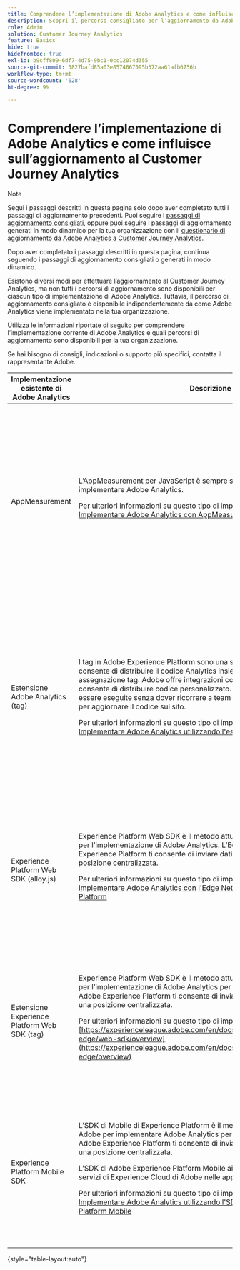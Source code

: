 ```yaml
---
title: Comprendere l’implementazione di Adobe Analytics e come influisce sull’aggiornamento al Customer Journey Analytics
description: Scopri il percorso consigliato per l’aggiornamento da Adobe Analytics a Customer Journey Analytics
role: Admin
solution: Customer Journey Analytics
feature: Basics
hide: true
hidefromtoc: true
exl-id: b9cff809-6df7-4d75-9bc1-0cc12074d355
source-git-commit: 3827bafd85a03e8574667095b372aa61afb6756b
workflow-type: tm+mt
source-wordcount: '628'
ht-degree: 9%

---
```


# Comprendere l’implementazione di Adobe Analytics e come influisce sull’aggiornamento al Customer Journey Analytics

>[!NOTE]
> 
>Segui i passaggi descritti in questa pagina solo dopo aver completato tutti i passaggi di aggiornamento precedenti. Puoi seguire i [passaggi di aggiornamento consigliati](/help/getting-started/cja-upgrade/cja-upgrade-recommendations.md#recommended-upgrade-steps-for-most-organizations), oppure puoi seguire i passaggi di aggiornamento generati in modo dinamico per la tua organizzazione con il [questionario di aggiornamento da Adobe Analytics a Customer Journey Analytics](https://gigazelle.github.io/cja-ttv/).
>
>Dopo aver completato i passaggi descritti in questa pagina, continua seguendo i passaggi di aggiornamento consigliati o generati in modo dinamico.

Esistono diversi modi per effettuare l’aggiornamento al Customer Journey Analytics, ma non tutti i percorsi di aggiornamento sono disponibili per ciascun tipo di implementazione di Adobe Analytics. Tuttavia, il percorso di aggiornamento consigliato è disponibile indipendentemente da come Adobe Analytics viene implementato nella tua organizzazione.

Utilizza le informazioni riportate di seguito per comprendere l’implementazione corrente di Adobe Analytics e quali percorsi di aggiornamento sono disponibili per la tua organizzazione.

Se hai bisogno di consigli, indicazioni o supporto più specifici, contatta il rappresentante Adobe.

| Implementazione esistente di Adobe Analytics | Descrizione | Percorsi di aggiornamento disponibili |
|---------|----------|----------|
| AppMeasurement | L’AppMeasurement per JavaScript è sempre stato un metodo comune per implementare Adobe Analytics.<p>Per ulteriori informazioni su questo tipo di implementazione, vedere [Implementare Adobe Analytics con AppMeasurement per JavaScript](https://experienceleague.adobe.com/en/docs/analytics/implementation/js/overview)</p> | <ul><li>(Consigliata) Nuova implementazione di Experience Platform Web SDK con il connettore Source di Analytics</li><li>Nuova implementazione di Experience Platform Web SDK</li><li>Migrare da Adobe Analytics a Web SDK</li><li>Connettore di origine di Analytics</li></ul> |
| Estensione Adobe Analytics (tag) | <p>I tag in Adobe Experience Platform sono una soluzione di gestione dei tag che consente di distribuire il codice Analytics insieme ad altri requisiti di assegnazione tag. Adobe offre integrazioni con altre soluzioni e prodotti e consente di distribuire codice personalizzato. Tutte queste attività possono essere eseguite senza dover ricorrere a team di sviluppo nell’organizzazione per aggiornare il codice sul sito.</p><p>Per ulteriori informazioni su questo tipo di implementazione, vedi [Implementare Adobe Analytics utilizzando l&#39;estensione Analytics](https://experienceleague.adobe.com/en/docs/analytics/implementation/launch/overview)</p> | <ul><li>(Consigliata) Nuova implementazione di Experience Platform Web SDK con il connettore Source di Analytics</li><li>Nuova implementazione di Experience Platform Web SDK</li><li>Migrare da Adobe Analytics a Web SDK</li><li>Connettore di origine di Analytics</li></ul> |
| Experience Platform Web SDK (alloy.js) | Experience Platform Web SDK è il metodo attualmente consigliato da Adobe per l’implementazione di Adobe Analytics. L’Edge Network di Adobe Experience Platform ti consente di inviare dati destinati a più prodotti a una posizione centralizzata. <p>Per ulteriori informazioni su questo tipo di implementazione, vedere [Implementare Adobe Analytics con l&#39;Edge Network di Adobe Experience Platform](https://experienceleague.adobe.com/en/docs/analytics/implementation/aep-edge/overview)</p> | <ul><li>(Consigliata) Nuova implementazione di Experience Platform Web SDK con il connettore Source di Analytics</li><li>Configurare l’implementazione di Adobe Analytics Web SDK per inviare dati a Platform</li></ul> |
| Estensione Experience Platform Web SDK (tag) | Experience Platform Web SDK è il metodo attualmente consigliato da Adobe per l’implementazione di Adobe Analytics per i dati web. L’Edge Network di Adobe Experience Platform ti consente di inviare dati destinati a più prodotti a una posizione centralizzata. <p>Per ulteriori informazioni su questo tipo di implementazione, vedere [https://experienceleague.adobe.com/en/docs/analytics/implementation/aep-edge/web-sdk/overview](https://experienceleague.adobe.com/en/docs/analytics/implementation/aep-edge/overview)</p> | <ul><li>(Consigliata) Nuova implementazione di Experience Platform Web SDK con il connettore Source di Analytics</li><li>Configurare l’implementazione di Adobe Analytics Web SDK per inviare dati a Platform</li></ul> |
| Experience Platform Mobile SDK | L’SDK di Mobile di Experience Platform è il metodo attualmente consigliato da Adobe per implementare Adobe Analytics per i dati mobili. L’Edge Network di Adobe Experience Platform ti consente di inviare dati destinati a più prodotti a una posizione centralizzata.<p>L’SDK di Adobe Experience Platform Mobile aiuta ad alimentare le soluzioni e i servizi di Experience Cloud di Adobe nelle app mobili. </p><p>Per ulteriori informazioni su questo tipo di implementazione, vedi [Implementare Adobe Analytics utilizzando l&#39;SDK di Adobe Experience Platform Mobile](https://experienceleague.adobe.com/en/docs/analytics/implementation/aep-edge/mobile-sdk/overview)</p> | <ul><li>(Consigliata) Nuova implementazione di Experience Platform Web SDK con il connettore Source di Analytics</li><li>Configurare l’implementazione di Adobe Analytics Web SDK per inviare dati a Platform</li></ul> |

{style="table-layout:auto"}
